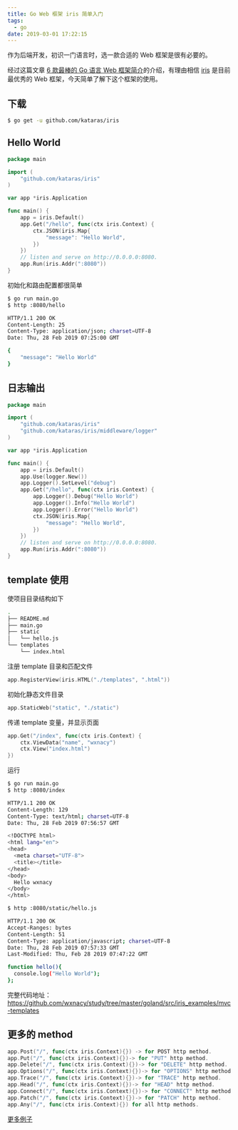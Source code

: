 ```yaml
---
title: Go Web 框架 iris 简单入门
tags:
  - go
date: 2019-03-01 17:22:15
---
```



作为后端开发，初识一门语言时，选一款合适的 Web 框架是很有必要的。

<!-- more --><!-- toc -->

经过这篇文章 [6 款最棒的 Go 语言 Web 框架简介](https://studygolang.com/articles/11897?fr=sidebar)的介绍，有理由相信 [iris](https://github.com/kataras/iris) 是目前最优秀的 Web 框架，今天简单了解下这个框架的使用。

## 下载

```bash
$ go get -u github.com/kataras/iris
```

## Hello World

```go
package main

import (
    "github.com/kataras/iris"
)

var app *iris.Application

func main() {
    app = iris.Default()
    app.Get("/hello", func(ctx iris.Context) {
        ctx.JSON(iris.Map{
            "message": "Hello World",
        })
    })
    // listen and serve on http://0.0.0.0:8080.
    app.Run(iris.Addr(":8080"))
}
```

初始化和路由配置都很简单

```bash
$ go run main.go
$ http :8080/hello

HTTP/1.1 200 OK
Content-Length: 25
Content-Type: application/json; charset=UTF-8
Date: Thu, 28 Feb 2019 07:25:00 GMT

{
    "message": "Hello World"
}
```

## 日志输出

```go
package main

import (
    "github.com/kataras/iris"
    "github.com/kataras/iris/middleware/logger"
)

var app *iris.Application

func main() {
    app = iris.Default()
    app.Use(logger.New())
    app.Logger().SetLevel("debug")
    app.Get("/hello", func(ctx iris.Context) {
        app.Logger().Debug("Hello World")
        app.Logger().Info("Hello World")
        app.Logger().Error("Hello World")
        ctx.JSON(iris.Map{
            "message": "Hello World",
        })
    })
    // listen and serve on http://0.0.0.0:8080.
    app.Run(iris.Addr(":8080"))
}
```

## template 使用

使项目目录结构如下

```bash
.
├── README.md
├── main.go
├── static
│   └── hello.js
└── templates
    └── index.html
```

注册 template 目录和匹配文件

```go
app.RegisterView(iris.HTML("./templates", ".html"))
```

初始化静态文件目录

```go
app.StaticWeb("static", "./static")
```

传递 template 变量，并显示页面

```go
app.Get("/index", func(ctx iris.Context) {
    ctx.ViewData("name", "wxnacy")
    ctx.View("index.html")
})
```

运行

```bash
$ go run main.go
$ http :8080/index

HTTP/1.1 200 OK
Content-Length: 129
Content-Type: text/html; charset=UTF-8
Date: Thu, 28 Feb 2019 07:56:57 GMT

<!DOCTYPE html>
<html lang="en">
<head>
  <meta charset="UTF-8">
  <title></title>
</head>
<body>
  Hello wxnacy
</body>
</html>

$ http :8080/static/hello.js

HTTP/1.1 200 OK
Accept-Ranges: bytes
Content-Length: 51
Content-Type: application/javascript; charset=UTF-8
Date: Thu, 28 Feb 2019 07:57:33 GMT
Last-Modified: Thu, Feb 28 2019 07:47:22 GMT

function hello(){
  console.log("Hello World");
};
```

完整代码地址：https://github.com/wxnacy/study/tree/master/goland/src/iris_examples/mvc-templates

## 更多的 method

```go
app.Post("/", func(ctx iris.Context){}) -> for POST http method.
app.Put("/", func(ctx iris.Context){})-> for "PUT" http method.
app.Delete("/", func(ctx iris.Context){})-> for "DELETE" http method.
app.Options("/", func(ctx iris.Context){})-> for "OPTIONS" http method.
app.Trace("/", func(ctx iris.Context){})-> for "TRACE" http method.
app.Head("/", func(ctx iris.Context){})-> for "HEAD" http method.
app.Connect("/", func(ctx iris.Context){})-> for "CONNECT" http method.
app.Patch("/", func(ctx iris.Context){})-> for "PATCH" http method.
app.Any("/", func(ctx iris.Context){}) for all http methods.
```

[更多例子](https://github.com/iris-contrib/examples)
